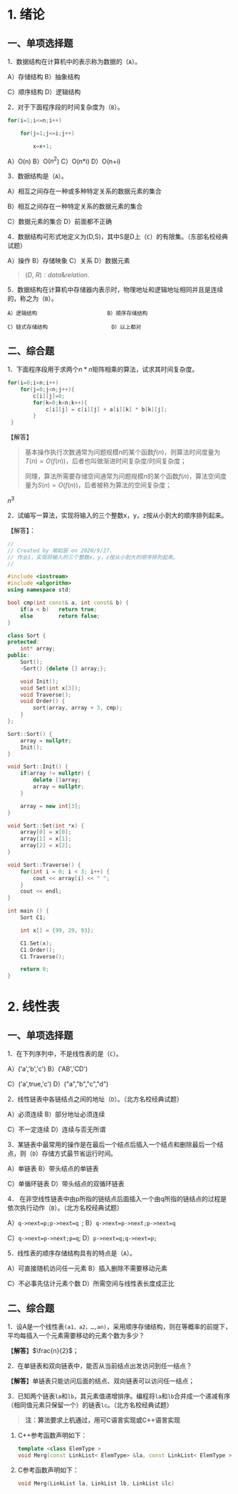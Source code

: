 # 1. 绪论

## 一、单项选择题

1．数据结构在计算机中的表示称为数据的（`A`）。

A）存储结构						B）抽象结构			

C）顺序结构						D）逻辑结构

2．对于下面程序段的时间复杂度为（`B`）。

```C++
for(i=1;i<=n;i++)

	for(j=1;j<=i;j++)

		x=x+1;
```

A）O(n)			B）O($n^2$)			C）O(n*i)			D）O(n+i)

3．数据结构是（`A`）。

A）相互之间存在一种或多种特定关系的数据元素的集合

B）相互之间存在一种特定关系的数据元素的集合

C）数据元素的集合				D）前面都不正确

4．数据结构可形式地定义为(D,S)，其中S是D上（`C`）的有限集。（东部名校经典试题）

A）操作			B）存储映象		C）关系			D）数据元素

>   $(D,\ R): data \& relation.$

5．数据结构在计算机中存储器内表示时，物理地址和逻辑地址相同并且是连续的，称之为（`B`）。

 	A）逻辑结构						B）顺序存储结构

  	C）链式存储结构					D）以上都对

## **二、综合题**

1．下面程序段用于求两个$n*n$矩阵相乘的算法，试求其时间复杂度。

```C++
for(i=0;i<n;i++)
	for(j=0;j<n;j++){
  		c[i][j]=0;
  		for(k=0;k<n;k++){
            c[i][j] = c[i][j] + a[i][k] * b[k][j];
        }
 }
```

【解答】

>   基本操作执行次数通常为问题规模$n$的某个函数$f(n)$，则算法时间度量为$T(n)=O(f(n))$，后者也叫做渐进时间复杂度/时间复杂度；
>
>   同理，算法所需要存储空间通常为问题规模$n$的某个函数$f(n)$，算法空间度量为$S(n)=O(f(n))$，后者被称为算法的空间复杂度；

$n^3$

2．试编写一算法，实现将输入的三个整数x，y，z按从小到大的顺序排列起来。

【解答】：

```C++
//
// Created by 喻如辰 on 2020/9/27.
// 作业1，实现将输入的三个整数x，y，z按从小到大的顺序排列起来。
//

#include <iostream>
#include <algorithm>
using namespace std;

bool cmp(int const& a, int const& b) {
    if(a < b)   return true;
    else        return false;
}

class Sort {
protected:
    int* array;
public:
    Sort();
    ~Sort() {delete [] array;};

    void Init();
    void Set(int x[3]);
    void Traverse();
    void Order() {
        sort(array, array + 3, cmp);
    }
};

Sort::Sort() {
    array = nullptr;
    Init();
}

void Sort::Init() {
    if(array != nullptr) {
        delete []array;
        array = nullptr;
    }

    array = new int[3];
}

void Sort::Set(int *x) {
    array[0] = x[0];
    array[1] = x[1];
    array[2] = x[2];
}

void Sort::Traverse() {
    for(int i = 0; i < 3; i++) {
        cout << array[i] << " ";
    }
    cout << endl;
}

int main () {
    Sort C1;

    int x[] = {99, 29, 93};

    C1.Set(x);
    C1.Order();
    C1.Traverse();

    return 0;
}
```





# 2. 线性表

## **一、单项选择题**

1．在下列序列中，不是线性表的是（`C`）。

A）('a','b','c')			B）('AB','CD')			

C）('a',true,'c')			D）("a","b","c","d")

2．线性链表中各链结点之间的地址（`D`）。（北方名校经典试题）

A）必须连续							B）部分地址必须连续

C）不一定连续						D）连续与否无所谓

3．某链表中最常用的操作是在最后一个结点后插入一个结点和删除最后一个结点，则（`D`）存储方式最节省运行时间。

A）单链表							B）带头结点的单链表

C）单循环链表						D）带头结点的双循环链表

4． 在非空线性链表中由p所指的链结点后面插入一个由q所指的链结点的过程是依次执行动作（`B`）。（北方名校经典试题）

A）`q->next=p;p->next=q `;				B）`q->next=p->next;p->next=q`

C）`q->next=p->next;p=q`;				D）`p->next=q;q->next=p;`

5．线性表的顺序存储结构具有的特点是（`A`）。

A）可直接随机访问任一元素			B）插入删除不需要移动元素

C）不必事先估计元素个数				D）所需空间与线性表长度成正比

## 二、综合题

1．设A是一个线性表`(a1，a2，…,an)`，采用顺序存储结构，则在等概率的前提下，平均每插入一个元素需要移动的元素个数为多少？ 

【**解答**】$\frac{n}{2}$；

2．在单链表和双向链表中，能否从当前结点出发访问到任一结点？ 

【**解答**】单链表只能访问后面的结点、双向链表可以访问任一结点；

3．已知两个链表`la`和`lb`，其元素值递增排序。编程将`la`和`lb`合并成一个递减有序（相同值元素只保留一个）的链表`lc`。（北方名校经典试题）

>   **注：算法要求上机通过，用可C语言实现或C++语言实现**

1.  C++参考函数声明如下：

    ```C++
    template <class ElemType >
    void Merg(const LinkList< ElemType> &la, const LinkList< ElemType > &lb, LinkList< ElemType > &lc)
    ```

2.  C参考函数声明如下：

    ```C
    void Merg(LinkList la, LinkList lb, LinkList &lc)
    ```

    

